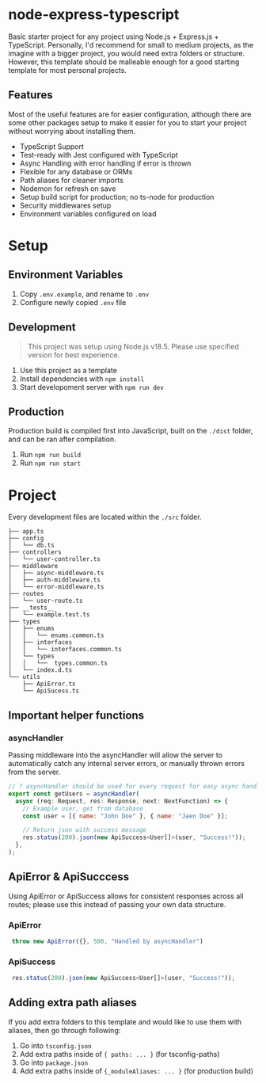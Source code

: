 # node-express-typescript
Basic starter project for any project using Node.js + Express.js + TypeScript. Personally, I'd recommend for small to medium projects, as the imagine with a bigger project, you would need extra folders or structure. However, this template should be malleable enough for a good starting template for most personal projects.

## Features
Most of the useful features are for easier configuration, although there are some other packages setup to make it easier for you to start your project without worrying about installing them.

- TypeScript Support
- Test-ready with Jest configured with TypeScript
- Async Handling with error handling if error is thrown
- Flexible for any database or ORMs
- Path aliases for cleaner imports
- Nodemon for refresh on save
- Setup build script for production; no ts-node for production
- Security middlewares setup
- Environment variables configured on load

# Setup

## Environment Variables

1. Copy ```.env.example```, and rename to ```.env```
2. Configure newly copied ```.env``` file 

## Development
> This project was setup using Node.js v18.5. Please use specified version for best experience.

1. Use this project as a template
2. Install dependencies with ```npm install```
3. Start developoment server with ```npm run dev```

## Production
Production build is compiled first into JavaScript, built on the ```./dist``` folder, and can be ran after compilation.

1. Run ```npm run build```
2. Run ```npm run start```

# Project
Every development files are located within the ```./src``` folder. 

```
├── app.ts
├── config
│   └── db.ts
├── controllers
│   └── user-controller.ts
├── middleware
│   ├── async-middleware.ts
│   ├── auth-middleware.ts
│   └── error-middleware.ts
├── routes
│   └── user-route.ts
├── __tests__
│   └── example.test.ts
├── types
│   ├── enums
│   │   └── enums.common.ts
│   ├── interfaces
│   │   └── interfaces.common.ts
│   └── types
│   │   └──  types.common.ts
│   └── index.d.ts
└── utils
    ├── ApiError.ts
    └── ApiSucess.ts
```

## Important helper functions

### asyncHandler
Passing middleware into the asyncHandler will allow the server to automatically catch any internal server errors, or manually thrown errors from the server. 
```js
// ? asyncHandler should be used for every request for easy async handling
export const getUsers = asyncHandler(
  async (req: Request, res: Response, next: NextFunction) => {
    // Example user, get from database
    const user = [{ name: "John Doe" }, { name: "Jaen Doe" }];

    // Return json with success message
    res.status(200).json(new ApiSuccess<User[]>(user, "Success!"));
  },
);
```

## ApiError & ApiSucccess
Using ApiError or ApiSuccess allows for consistent responses across all routes; please use this instead of passing your own data structure. 

### ApiError
```js
 throw new ApiError({}, 500, "Handled by asyncHandler")
```

### ApiSuccess
```js
 res.status(200).json(new ApiSuccess<User[]>(user, "Success!"));
```

## Adding extra path aliases
If you add extra folders to this template and would like to use them with aliases, then go through following:

1. Go into ```tsconfig.json```
2. Add extra paths inside of ```{ paths: ... }``` (for tsconfig-paths)
3. Go into ```package.json```
4. Add extra paths inside of ```{_moduleAliases: ... }``` (for production build)

